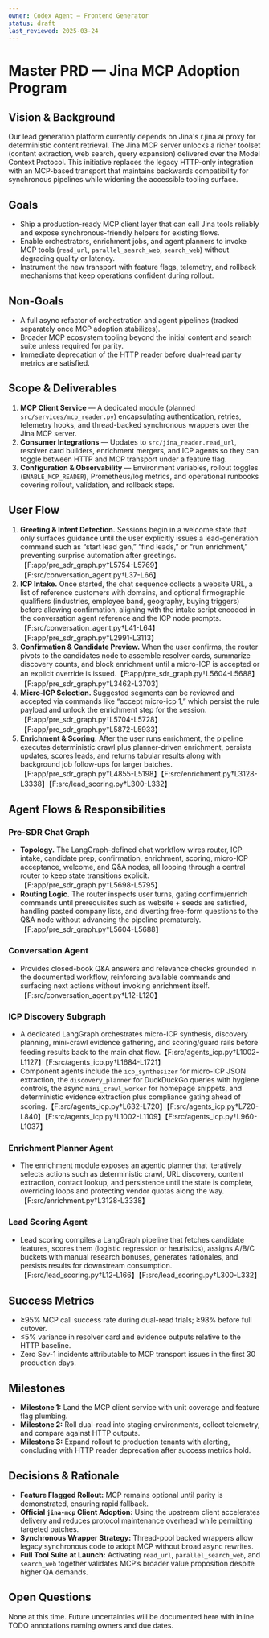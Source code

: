 ```yaml
---
owner: Codex Agent – Frontend Generator
status: draft
last_reviewed: 2025-03-24
---
```


# Master PRD — Jina MCP Adoption Program

## Vision & Background
Our lead generation platform currently depends on Jina's r.jina.ai proxy for deterministic content retrieval. The Jina MCP server unlocks a richer toolset (content extraction, web search, query expansion) delivered over the Model Context Protocol. This initiative replaces the legacy HTTP-only integration with an MCP-based transport that maintains backwards compatibility for synchronous pipelines while widening the accessible tooling surface.

## Goals
- Ship a production-ready MCP client layer that can call Jina tools reliably and expose synchronous-friendly helpers for existing flows.
- Enable orchestrators, enrichment jobs, and agent planners to invoke MCP tools (`read_url`, `parallel_search_web`, `search_web`) without degrading quality or latency.
- Instrument the new transport with feature flags, telemetry, and rollback mechanisms that keep operations confident during rollout.

## Non-Goals
- A full async refactor of orchestration and agent pipelines (tracked separately once MCP adoption stabilizes).
- Broader MCP ecosystem tooling beyond the initial content and search suite unless required for parity.
- Immediate deprecation of the HTTP reader before dual-read parity metrics are satisfied.

## Scope & Deliverables
1. **MCP Client Service** — A dedicated module (planned `src/services/mcp_reader.py`) encapsulating authentication, retries, telemetry hooks, and thread-backed synchronous wrappers over the Jina MCP server.
2. **Consumer Integrations** — Updates to `src/jina_reader.read_url`, resolver card builders, enrichment mergers, and ICP agents so they can toggle between HTTP and MCP transport under a feature flag.
3. **Configuration & Observability** — Environment variables, rollout toggles (`ENABLE_MCP_READER`), Prometheus/log metrics, and operational runbooks covering rollout, validation, and rollback steps.
<!-- TODO(Codex Agent – Frontend Generator, 2025-03-31): Confirm whether email delivery for enrichment results remains within the MCP adoption roadmap or should track under a separate master PRD to avoid scope drift. -->

## User Flow
1. **Greeting & Intent Detection.** Sessions begin in a welcome state that only surfaces guidance until the user explicitly issues a lead-generation command such as “start lead gen,” “find leads,” or “run enrichment,” preventing surprise automation after greetings.【F:app/pre_sdr_graph.py†L5754-L5769】【F:src/conversation_agent.py†L37-L66】
2. **ICP Intake.** Once started, the chat sequence collects a website URL, a list of reference customers with domains, and optional firmographic qualifiers (industries, employee band, geography, buying triggers) before allowing confirmation, aligning with the intake script encoded in the conversation agent reference and the ICP node prompts.【F:src/conversation_agent.py†L41-L64】【F:app/pre_sdr_graph.py†L2991-L3113】
3. **Confirmation & Candidate Preview.** When the user confirms, the router pivots to the candidates node to assemble resolver cards, summarize discovery counts, and block enrichment until a micro-ICP is accepted or an explicit override is issued.【F:app/pre_sdr_graph.py†L5604-L5688】【F:app/pre_sdr_graph.py†L3462-L3703】
4. **Micro-ICP Selection.** Suggested segments can be reviewed and accepted via commands like “accept micro-icp 1,” which persist the rule payload and unlock the enrichment step for the session.【F:app/pre_sdr_graph.py†L5704-L5728】【F:app/pre_sdr_graph.py†L5872-L5933】
5. **Enrichment & Scoring.** After the user runs enrichment, the pipeline executes deterministic crawl plus planner-driven enrichment, persists updates, scores leads, and returns tabular results along with background job follow-ups for larger batches.【F:app/pre_sdr_graph.py†L4855-L5198】【F:src/enrichment.py†L3128-L3338】【F:src/lead_scoring.py†L300-L332】

## Agent Flows & Responsibilities
### Pre-SDR Chat Graph
- **Topology.** The LangGraph-defined chat workflow wires router, ICP intake, candidate prep, confirmation, enrichment, scoring, micro-ICP acceptance, welcome, and Q&A nodes, all looping through a central router to keep state transitions explicit.【F:app/pre_sdr_graph.py†L5698-L5795】
- **Routing Logic.** The router inspects user turns, gating confirm/enrich commands until prerequisites such as website + seeds are satisfied, handling pasted company lists, and diverting free-form questions to the Q&A node without advancing the pipeline prematurely.【F:app/pre_sdr_graph.py†L5604-L5688】

### Conversation Agent
- Provides closed-book Q&A answers and relevance checks grounded in the documented workflow, reinforcing available commands and surfacing next actions without invoking enrichment itself.【F:src/conversation_agent.py†L12-L120】

### ICP Discovery Subgraph
- A dedicated LangGraph orchestrates micro-ICP synthesis, discovery planning, mini-crawl evidence gathering, and scoring/guard rails before feeding results back to the main chat flow.【F:src/agents_icp.py†L1002-L1127】【F:src/agents_icp.py†L1684-L1721】
- Component agents include the `icp_synthesizer` for micro-ICP JSON extraction, the `discovery_planner` for DuckDuckGo queries with hygiene controls, the async `mini_crawl_worker` for homepage snippets, and deterministic evidence extraction plus compliance gating ahead of scoring.【F:src/agents_icp.py†L632-L720】【F:src/agents_icp.py†L720-L840】【F:src/agents_icp.py†L1002-L1109】【F:src/agents_icp.py†L960-L1037】

### Enrichment Planner Agent
- The enrichment module exposes an agentic planner that iteratively selects actions such as deterministic crawl, URL discovery, content extraction, contact lookup, and persistence until the state is complete, overriding loops and protecting vendor quotas along the way.【F:src/enrichment.py†L3128-L3338】

### Lead Scoring Agent
- Lead scoring compiles a LangGraph pipeline that fetches candidate features, scores them (logistic regression or heuristics), assigns A/B/C buckets with manual research bonuses, generates rationales, and persists results for downstream consumption.【F:src/lead_scoring.py†L12-L166】【F:src/lead_scoring.py†L300-L332】

## Success Metrics
- ≥95% MCP call success rate during dual-read trials; ≥98% before full cutover.
- ≤5% variance in resolver card and evidence outputs relative to the HTTP baseline.
- Zero Sev-1 incidents attributable to MCP transport issues in the first 30 production days.

## Milestones
- **Milestone 1:** Land the MCP client service with unit coverage and feature flag plumbing.
- **Milestone 2:** Roll dual-read into staging environments, collect telemetry, and compare against HTTP outputs.
- **Milestone 3:** Expand rollout to production tenants with alerting, concluding with HTTP reader deprecation after success metrics hold.

## Decisions & Rationale
- **Feature Flagged Rollout:** MCP remains optional until parity is demonstrated, ensuring rapid fallback.
- **Official `jina-mcp` Client Adoption:** Using the upstream client accelerates delivery and reduces protocol maintenance overhead while permitting targeted patches.
- **Synchronous Wrapper Strategy:** Thread-pool backed wrappers allow legacy synchronous code to adopt MCP without broad async rewrites.
- **Full Tool Suite at Launch:** Activating `read_url`, `parallel_search_web`, and `search_web` together validates MCP’s broader value proposition despite higher QA demands.

## Open Questions
None at this time. Future uncertainties will be documented here with inline TODO annotations naming owners and due dates.
